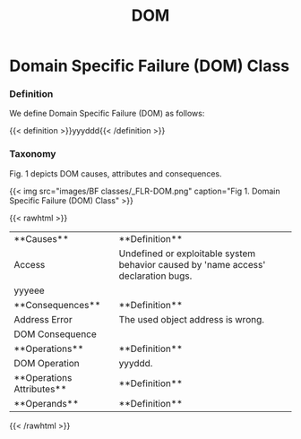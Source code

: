 ﻿---
weight: 3
title: "DOM"
---
# Domain Specific Failure (DOM) Class

### Definition

We define Domain Specific Failure (DOM) as follows:

{{< definition >}}yyyddd{{< /definition >}}

### Taxonomy

Fig. 1 depicts DOM causes, attributes and consequences.

{{< img src="images/BF classes/_FLR-DOM.png" caption="Fig 1. Domain Specific Failure (DOM) Class" >}}


{{< rawhtml >}}
<table class="table">
		<tr>
			<td>
				**Causes**
			</td>
	<td>
				**Definition**
			</td>
	</tr>
	<tr>
			<td>Access </td>
	<td>Undefined or exploitable system behavior caused by 'name access' declaration bugs.</td>
	</tr>
	<tr>
			<td>yyyeee </td>
	<td></td>
	</tr>
	<tr>
			<td>
				**Consequences**
			</td>
	<td>
				**Definition**
			</td>
	</tr>
	<tr>
			<td>Address Error</td>
	<td>The used object address is wrong.</td>
	</tr>
	<tr>
			<td>DOM Consequence </td>
	<td></td>
	</tr>
	<tr>
			<td>
				**Operations**
			</td>
	<td>
				**Definition**
			</td>
	</tr>
	<tr>
			<td>DOM Operation </td>
	<td>yyyddd.</td>
	</tr>
	<tr>
			<td>
				**Operations Attributes**
			</td>
	<td>
				**Definition**
			</td>
	</tr>
	<tr>
			<td>
				**Operands**
			</td>
	<td>
				**Definition**
			</td>
	</tr>
	
</table>
{{< /rawhtml >}}
	
